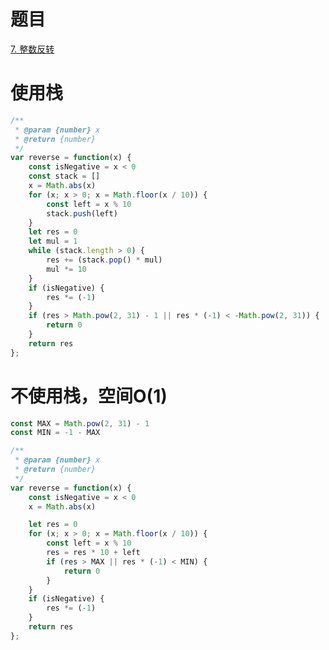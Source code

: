 <!--
 * @Autor: Guo Kainan
 * @Date: 2021-09-15 13:45:21
 * @LastEditors: Guo Kainan
 * @LastEditTime: 2021-09-15 14:49:15
 * @Description: 
-->
# 题目
[7. 整数反转](https://leetcode-cn.com/problems/reverse-integer/)

# 使用栈
```js
/**
 * @param {number} x
 * @return {number}
 */
var reverse = function(x) {
    const isNegative = x < 0
    const stack = []
    x = Math.abs(x)
    for (x; x > 0; x = Math.floor(x / 10)) {
        const left = x % 10
        stack.push(left)
    }
    let res = 0
    let mul = 1
    while (stack.length > 0) {
        res += (stack.pop() * mul)
        mul *= 10
    }
    if (isNegative) {
        res *= (-1)
    }
    if (res > Math.pow(2, 31) - 1 || res * (-1) < -Math.pow(2, 31)) {
        return 0
    }
    return res
};
```

# 不使用栈，空间O(1)
```js
const MAX = Math.pow(2, 31) - 1
const MIN = -1 - MAX

/**
 * @param {number} x
 * @return {number}
 */
var reverse = function(x) {
    const isNegative = x < 0
    x = Math.abs(x)

    let res = 0
    for (x; x > 0; x = Math.floor(x / 10)) {
        const left = x % 10
        res = res * 10 + left
        if (res > MAX || res * (-1) < MIN) {
            return 0
        }
    }
    if (isNegative) {
        res *= (-1)
    }
    return res
};
```